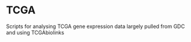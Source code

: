 # TCGA
Scripts for analysing TCGA gene expression data largely pulled from GDC and using TCGAbiolinks
